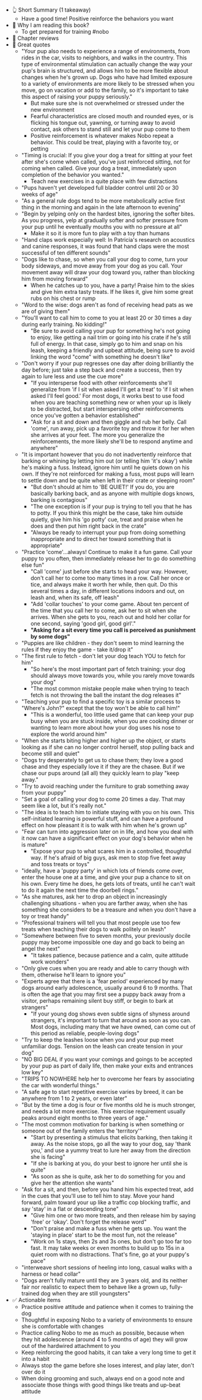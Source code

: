 - 👆 Short Summary (1 takeaway)
    - Have a good time! Positive reinforce the behaviors you want
- 🧐 Why I am reading this book?
    - To get prepared for training #nobo
- 📖 Chapter reviews
- 🙊 Great quotes
    - "Your pup also needs to experience a range of environments, from rides in the car, visits to neighbors, and walks in the country. This type of environmental stimulation can actually change the way your pup's brain is structured, and allows him to be more flexible about changes when he's grown up. Dogs who have had limited exposure to a variety of environments are more likely to be stressed when you move, go on vacation or add to the family, so it's important to take this aspect of raising your puppy seriously."
        - But make sure she is not overwhelmed or stressed under the new environment
        - Fearful characteristics are closed mouth and rounded eyes, or is flicking his tongue out, yawning, or turning away to avoid contact, ask others to stand still and let your pup come to them
        - Positive reinforcement is whatever makes Nobo repeat a behavior. This could be treat, playing with a favorite toy, or petting
    - "Timing is crucial: If you give your dog a treat for sitting at your feet after she's come when called, you've just reinforced sitting, not for coming when called. Give your dog a treat, immediately upon completion of the behavior you wanted."
        - Teach new exercises in a quite place with few distractions
    - "Pups haven't yet developed full bladder control until 20 or 30 weeks of age"
    - "As a general rule dogs tend to be more metabolically active first thing in the morning and again in the late afternoon to evening"
    - "Begin by yelping only on the hardest bites, ignoring the softer bites. As you progress, yelp at gradually softer and softer pressure from your pup until he eventually mouths you with no pressure at all"
        - Make it so it is more fun to play with a toy than humans
    - "Hand claps work especially well: In Patricia's research on acoustics and canine responses, it was found that hand claps were the most successful of ten different sounds"
    - "Dogs like to chase, so when you call your dog to come, turn your body sideways, and move away from your dog as you call. Your movement away will draw your dog toward you, rather than blocking him from moving forward"
        - When he catches up to you, have a party! Praise him to the skies and give him extra tasty treats. If he likes it, give him some great rubs on his chest or rump
    - "Word to the wise: dogs aren't as fond of receiving head pats as we are of giving them"
    - "You'll want to call him to come to you at least 20 or 30 times a day during early training. No kidding!"
        - "Be sure to avoid calling your pup for something he's not going to enjoy, like getting a nail trim or going into his crate if he's still full of energy. In that case, simply go to him and snap on his leash, keeping a friendly and upbeat attitude, being sure to avoid linking the word "come" with something he doesn't like"
    - "Don't worry if your pup regresses one day after doing brilliantly the day before; just take a step back and create a success, then try again to lure less and use the cue more"
        - "If you intersperse food with other reinforcements she'll generalize from 'if I sit when asked I'll get a treat' to 'if I sit when asked I'll feel good.' For most dogs, it works best to use food when you are teaching something new or when your up is likely to be distracted, but start interspersing other reinforcements once you've gotten a behavior established"
        - "Ask for a sit and down and then giggle and rub her belly. Call 'come', run away, pick up a favorite toy and throw it for her when she arrives at your feet. The more you generalize the reinforcements, the more likely she'll be to respond anytime and anywhere"
    - "It is important however that you do not inadvertently reinforce that barking or whining by letting him out (or telling him 'it's okay') while he's making a fuss. Instead, ignore him until he quiets down on his own. If they're not reinforced for making a fuss, most pups will learn to settle down and be quite when left in their crate or sleeping room"
        - "But don't should at him to 'BE QUIET!' If you do, you are basically barking back, and as anyone with multiple dogs knows, barking is contagious"
        - "The one exception is if your pup is trying to tell you that he has to potty. If you think this might be the case, take him outside quietly, give him his 'go potty' cue, treat and praise when he does and then put him right back in the crate"
        - "Always be ready to interrupt your pup from doing something inappropriate and to direct her toward something that is appropriate"
    - "Practice 'come'...always! Continue to make it a fun game. Call your puppy to you often, then immediately release her to go do something else fun"
        - "Call 'come' just before she starts to head your way. However, don't call her to come too many times in a row. Call her once or tice, and always make it worth her while, then quit. Do this several times a day, in different locations indoors and out, on leash and, when its safe, off leash"
        - "Add 'collar touches' to your come game. About ten percent of the time that you call her to come, ask her to sit when she arrives. When she gets to you, reach out and hold her collar for one second, saying 'good girl, good girl'."
        - **"Asking for a sit every time you call is perceived as punishment by some dogs"**
    - "Puppies are like children - they don't seem to mind learning the rules if they enjoy the game - take it/drop it"
    - "The first rule to fetch - don't let your dog teach YOU to fetch for him"
        - "So here's the most important part of fetch training: your dog should always move towards you, while you rarely move towards your dog"
        - "The most common mistake people make when trying to teach fetch is not throwing the ball the instant the dog releases it"
    - "Teaching your pup to find a specific toy is a similar process to "Where's John?" except that the toy won't be able to call him!"
        - "This is a wonderful, too little used game that can keep your pup busy when you are stuck inside, when you are cooking dinner or wanting to learn more about how your dog uses his nose to explore the world around him"
    - "When she starts biting higher and higher up the object, or starts looking as if she can no longer control herself, stop pulling back and become still and quiet"
    - "Dogs try desperately to get us to chase them; they love a good chase and they especially love it if they are the chasee. But if we chase our pups around (all all) they quickly learn to play "keep away."
    - "Try to avoid reaching under the furniture to grab something away from your puppy"
    - "Set a goal of calling your dog to come 20 times a day. That may seem like a lot, but it's really not."
    - "The idea is to teach him to initiate staying with you on his own. This self-initiated learning is powerful stuff, and can have a profound effect on how pleasant it is to walk with him when he's grown up"
    - "Fear can turn into aggression later on in life, and how you deal with it now can have a significant effect on your dog's behavior when he is mature"
        - "Expose your pup to what scares him in a controlled, thoughtful way. If he's afraid of big guys, ask men to stop five feet away and toss treats or toys"
    - "ideally, have a 'puppy party' in which lots of friends come over, enter the house one at a time, and give your pup a chance to sit on his own. Every time he does, he gets lots of treats, until he can't wait to do it again the next time the doorbell rings."
    - "As she matures, ask her to drop an object in increasingly challenging situations - when you are farther away, when she has something she considers to be a treasure and when you don't have a toy or treat handy"
    - "Professional trainers will tell you that most people use too few treats when teaching their dogs to walk politely on leash"
    - "Somewhere between five to seven months, your previously docile puppy may become impossible one day and go back to being an angel the next"
        - "It takes patience, because patience and a calm, quite attitude work wonders"
    - "Only give cues when you are ready and able to carry though with them, otherwise he'll learn to ignore you"
    - "Experts agree that there is a 'fear period' experienced by many dogs around early adolescence, usually around 6 to 9 months. That is often the age that you may first see a puppy back away from a visitor, perhaps remaining silent buy stiff, or begin to bark at strangers"
        - "If your young dog shows even subtle signs of shyness around strangers, it's important to turn that around as soon as you can. Most dogs, including many that we have owned, can come out of this period as reliable, people-loving dogs"
    - "Try to keep the leashes loose when you and your pup meet unfamiliar dogs. Tension on the leash can create tension in your dog"
    - "NO BIG DEAL if you want your comings and goings to be accepted by your pup as part of daily life, then make your exits and entrances low key"
    - "TRIPS TO NOWHERE help her to overcome her fears by associating the car with wonderful things."
    - "A safe age to start repetitive exercise varies by breed, it can be anywhere from 1 to 2 years, or even later"
    - "But by the time a dog is four or five months old he is much stronger, and needs a lot more exercise. This exercise requirement usually peaks around eight months to three years of age."
    - "The most common motivation for barking is when something or someone out of the family enters the 'territory'"
        - "Start by presenting a stimulus that elicits barking, then taking it away. As the noise stops, go all the way to your dog, say 'thank you,' and use a yummy treat to lure her away from the direction she is facing"
        - "If she is barking at you, do your best to ignore her until she is quite"
        - "As soon as she is quite, ask her to do something for you and give her the attention she wants"
    - "Ask for a sit, and then, before you hand him his expected treat, add in the cues that you'll use to tell him to stay. Move your hand forward, palm toward your up like a traffic cop blocking traffic, and say 'stay' in a flat or descending tone"
        - "Give him one or two more treats, and then release him by saying 'free' or 'okay'. Don't forget the release word"
        - "Don't praise and make a fuss when he gets up. You want the 'staying in place' start to be the most fun, not the release"
        - "Work on 1s stays, then 2s and 3s ones, but don't go too far too fast. It may take weeks or even months to build up to 15s in a quiet room with no distractions. That's fine, go at your puppy's pace"
    - "interweave short sessions of heeling into long, casual walks with a harness or head collar"
    - "Dogs aren't fully mature until they are 3 years old, and its neither fair nor realistic to expect them to behave like a grown up, fully-trained dog when they are still youngsters"
- ✅ Actionable items
    - Practice positive attitude and patience when it comes to training the dog
    - Thoughtful in exposing Nobo to a variety of environments to ensure she is comfortable with changes
    - Practice calling Nobo to me as much as possible, because when they hit adolescence (around 4 to 5 months of age) they will grow out of the hardwired attachment to you
    - Keep reinforcing the good habits, it can take a very long time to get it into a habit
    - Always stop the game before she loses interest, and play later, don't over do it
    - When doing grooming and such, always end on a good note and associate those things with good things like treats and up-beat attitude
